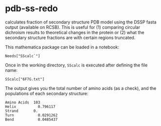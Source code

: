 # pdb-ss-redo
calculates fraction of secondary structure PDB model using the DSSP fasta output (available on RCSB). 
This is useful for (1) comparing circular dichroism results to theoretical changes in the protein or
(2) what the secondary structure fractions are with certain regions truncated. 


This mathematica package can be loaded in a notebook:

```
Needs["SScalc`"]
```

Once in the working directory, `SScalc` is executed after defining the file name:

```
SScalc["6F7G.txt"]
```

The output gives you the total number of amino acids (as a check), and the populations of each secondary structure:

```
Amino Acids	 103
Helix	       0.796117
Strand	     0.
Turn	       0.0291262
Bend	       0.0485437
```


